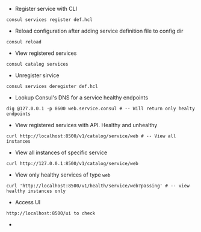 - Register service with CLI
```
consul services register def.hcl
```
- Reload configuration after adding service definition file to config dir
```
consul reload
```
- View registered services
```
consul catalog services
```
- Unregister sirvice
```
consul services deregister def.hcl
```
- Lookup Consul's DNS for a service healthy endpoints
```
dig @127.0.0.1 -p 8600 web.service.consul # -- Will return only healty endpoints
```
- View registered services with API. Healthy and unhealthy
```
curl http://localhost:8500/v1/catalog/service/web # -- View all instances
```
- View all instances of specific service
```
curl http://127.0.0.1:8500/v1/catalog/service/web
```
- View only healthy services of type `web`
```
curl 'http://localhost:8500/v1/health/service/web?passing' # -- view healthy instances only
```
- Access UI
```
http://localhost:8500/ui to check 
```
- 